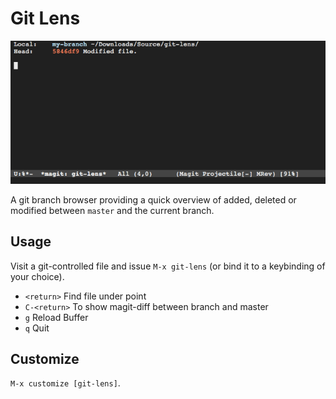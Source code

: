 # Git Lens

![Git Lens](git-lens.gif)

A git branch browser providing a quick overview of added, deleted or
modified between `master` and the current branch.

## Usage

Visit a git-controlled file and issue `M-x git-lens` (or bind
it to a keybinding of your choice).

 - `<return>` Find file under point
 - `C-<return>` To show magit-diff between branch and master
 - `g` Reload Buffer
 - `q` Quit

## Customize

`M-x customize [git-lens]`.
